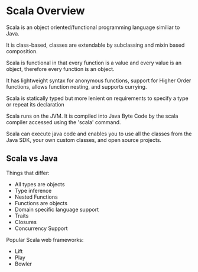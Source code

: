 # Scala Overview


Scala is an object oriented/functional programming language similiar to Java. 

It is class-based, classes are extendable by subclassing and mixin based composition. 

Scala is functional in that every function is a value and every value is an object, therefore every function is an object.

It has lightweight syntax for anonymous functions, support for Higher Order functions, allows function nesting, and supports currying. 

Scala is statically typed but more lenient on requirements to specify a type or repeat its declaration

Scala runs on the JVM. It is compiled into Java Byte Code by the scala compiler accessed using the 'scala' command.

Scala can execute java code and enables you to use all the classes from the Java SDK, your own custom classes, and open source projects.

## Scala vs Java

Things that differ:

*   All types are objects
*   Type inference
*   Nested Functions
*   Functions are objects
*   Domain specific language support
*   Traits
*   Closures
*   Concurrency Support

Popular Scala web frameworks:

*   Lift
*   Play
*   Bowler

